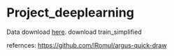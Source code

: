 # Project_deeplearning
Data download [here](https://www.kaggle.com/c/quickdraw-doodle-recognition/data?select=train_simplified).
download train_simplified

refernces: https://github.com/lRomul/argus-quick-draw
